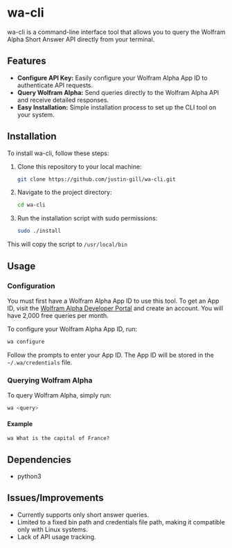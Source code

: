 # wa-cli

wa-cli is a command-line interface tool that allows you to query the Wolfram Alpha Short Answer API directly from your terminal.

## Features

- **Configure API Key:** Easily configure your Wolfram Alpha App ID to authenticate API requests.
- **Query Wolfram Alpha:** Send queries directly to the Wolfram Alpha API and receive detailed responses.
- **Easy Installation:** Simple installation process to set up the CLI tool on your system.

## Installation

To install wa-cli, follow these steps:

1. Clone this repository to your local machine:

    ```bash
    git clone https://github.com/justin-gill/wa-cli.git
    ```

2. Navigate to the project directory:

    ```bash
    cd wa-cli
    ```

3. Run the installation script with sudo permissions:

    ```bash
    sudo ./install
    ```
This will copy the script to `/usr/local/bin`

## Usage

### Configuration

You must first have a Wolfram Alpha App ID to use this tool.
To get an App ID, visit the [Wolfram Alpha Developer Portal](https://developer.wolframalpha.com/portal/myapps/index.html) and create an account. You will have 2,000 free queries per month.

To configure your Wolfram Alpha App ID, run:

```bash
wa configure
```

Follow the prompts to enter your App ID.
The App ID will be stored in the `~/.wa/credentials` file.

### Querying Wolfram Alpha

To query Wolfram Alpha, simply run:

```bash
wa <query>
```

#### Example
```
wa What is the capital of France?
```

## Dependencies
* python3

## Issues/Improvements
* Currently supports only short answer queries.
* Limited to a fixed bin path and credentials file path, making it compatible only with Linux systems.
* Lack of API usage tracking.

